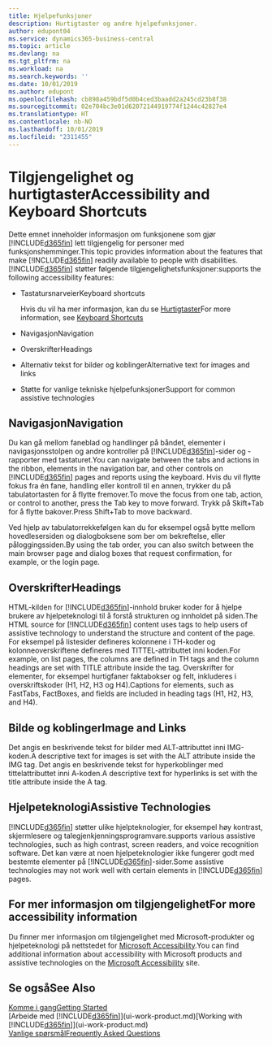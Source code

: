 ```yaml
---
title: Hjelpefunksjoner
description: Hurtigtaster og andre hjelpefunksjoner.
author: edupont04
ms.service: dynamics365-business-central
ms.topic: article
ms.devlang: na
ms.tgt_pltfrm: na
ms.workload: na
ms.search.keywords: ''
ms.date: 10/01/2019
ms.author: edupont
ms.openlocfilehash: cb898a459bdf5d0b4ced3baadd2a245cd23b8f38
ms.sourcegitcommit: 02e704bc3e01d62072144919774f1244c42827e4
ms.translationtype: HT
ms.contentlocale: nb-NO
ms.lasthandoff: 10/01/2019
ms.locfileid: "2311455"
---
```

# <a name="accessibility-and-keyboard-shortcuts"></a><span data-ttu-id="96db9-103">Tilgjengelighet og hurtigtaster</span><span class="sxs-lookup"><span data-stu-id="96db9-103">Accessibility and Keyboard Shortcuts</span></span>
<span data-ttu-id="96db9-104">Dette emnet inneholder informasjon om funksjonene som gjør [!INCLUDE[d365fin](includes/d365fin_md.md)] lett tilgjengelig for personer med funksjonshemminger.</span><span class="sxs-lookup"><span data-stu-id="96db9-104">This topic provides information about the features that make [!INCLUDE[d365fin](includes/d365fin_md.md)] readily available to people with disabilities.</span></span> [!INCLUDE[d365fin](includes/d365fin_md.md)] <span data-ttu-id="96db9-105">støtter følgende tilgjengelighetsfunksjoner:</span><span class="sxs-lookup"><span data-stu-id="96db9-105">supports the following accessibility features:</span></span>  

-   <span data-ttu-id="96db9-106">Tastatursnarveier</span><span class="sxs-lookup"><span data-stu-id="96db9-106">Keyboard shortcuts</span></span>

    <span data-ttu-id="96db9-107">Hvis du vil ha mer informasjon, kan du se  [Hurtigtaster](keyboard-shortcuts.md)</span><span class="sxs-lookup"><span data-stu-id="96db9-107">For more information, see [Keyboard Shortcuts](keyboard-shortcuts.md)</span></span>

-   <span data-ttu-id="96db9-108">Navigasjon</span><span class="sxs-lookup"><span data-stu-id="96db9-108">Navigation</span></span>  

-   <span data-ttu-id="96db9-109">Overskrifter</span><span class="sxs-lookup"><span data-stu-id="96db9-109">Headings</span></span>  

-   <span data-ttu-id="96db9-110">Alternativ tekst for bilder og koblinger</span><span class="sxs-lookup"><span data-stu-id="96db9-110">Alternative text for images and links</span></span>  

-   <span data-ttu-id="96db9-111">Støtte for vanlige tekniske hjelpefunksjoner</span><span class="sxs-lookup"><span data-stu-id="96db9-111">Support for common assistive technologies</span></span>  

<!-- moved to separate article
##  <a name="Keyboard"></a> Keyboard Shortcuts in the browser
 [!INCLUDE[d365fin](includes/d365fin_md.md)] supports the keyboard shortcuts that are supported by most web browsers. The keyboard shortcuts described here refer to the U.S. keyboard layout. The layout of the keys on other keyboards may not correspond exactly to the keys on a U.S. keyboard.  

|To do this|Press|  
|----------------|-----------|  
|To move focus to the next or previous control or element on a page, such as buttons, fields, or items in a list.|Tab, Shift+Tab|  
|To enable or access the element or control that is in focus.|Enter|  
|To scroll items up and down in a list.|Up Arrow, Down Arrow|  
|To scroll columns of an item left and right in a list.|Left Arrow, Right Arrow|  
|To open a drop-down list or look up a value for a field.|Alt+Down Arrow|  
|To move focus to the next element outside the list.|Ctrl + Enter|  
|To see the transactions that resulted in a calculated value in a field.|Alt+Right Arrow|  

-->

##  <a name="Navigation"></a> <span data-ttu-id="96db9-112">Navigasjon</span><span class="sxs-lookup"><span data-stu-id="96db9-112">Navigation</span></span>  
 <span data-ttu-id="96db9-113">Du kan gå mellom faneblad og handlinger på båndet, elementer i navigasjonsstolpen og andre kontroller på [!INCLUDE[d365fin](includes/d365fin_md.md)]-sider og -rapporter med tastaturet.</span><span class="sxs-lookup"><span data-stu-id="96db9-113">You can navigate between the tabs and actions in the ribbon, elements in the navigation bar, and other controls on [!INCLUDE[d365fin](includes/d365fin_md.md)] pages and reports using the keyboard.</span></span> <span data-ttu-id="96db9-114">Hvis du vil flytte fokus fra én fane, handling eller kontroll til en annen, trykker du på tabulatortasten for å flytte fremover.</span><span class="sxs-lookup"><span data-stu-id="96db9-114">To move the focus from one tab, action, or control to another, press the Tab key to move forward.</span></span> <span data-ttu-id="96db9-115">Trykk på Skift+Tab for å flytte bakover.</span><span class="sxs-lookup"><span data-stu-id="96db9-115">Press Shift+Tab to move backward.</span></span>  

 <span data-ttu-id="96db9-116">Ved hjelp av tabulatorrekkefølgen kan du for eksempel også bytte mellom hovedlesersiden og dialogboksene som ber om bekreftelse, eller påloggingssiden.</span><span class="sxs-lookup"><span data-stu-id="96db9-116">By using the tab order, you can also switch between the main browser page and dialog boxes that request confirmation, for example, or the login page.</span></span>  

##  <a name="Headings"></a> <span data-ttu-id="96db9-117">Overskrifter</span><span class="sxs-lookup"><span data-stu-id="96db9-117">Headings</span></span>  
 <span data-ttu-id="96db9-118">HTML-kilden for [!INCLUDE[d365fin](includes/d365fin_md.md)]-innhold bruker koder for å hjelpe brukere av hjelpeteknologi til å forstå strukturen og innholdet på siden.</span><span class="sxs-lookup"><span data-stu-id="96db9-118">The HTML source for [!INCLUDE[d365fin](includes/d365fin_md.md)] content uses tags to help users of assistive technology to understand the structure and content of the page.</span></span> <span data-ttu-id="96db9-119">For eksempel på listesider defineres kolonnene i TH-koder og kolonneoverskriftene defineres med TITTEL-attributtet inni koden.</span><span class="sxs-lookup"><span data-stu-id="96db9-119">For example, on list pages, the columns are defined in TH tags and the column headings are set with TITLE attribute inside the tag.</span></span> <span data-ttu-id="96db9-120">Overskrifter for elementer, for eksempel hurtigfaner faktabokser og felt, inkluderes i overskriftskoder (H1, H2, H3 og H4).</span><span class="sxs-lookup"><span data-stu-id="96db9-120">Captions for elements, such as FastTabs, FactBoxes, and fields are included in heading tags (H1, H2, H3, and H4).</span></span>  

##  <a name="Images"></a> <span data-ttu-id="96db9-121">Bilde og koblinger</span><span class="sxs-lookup"><span data-stu-id="96db9-121">Image and Links</span></span>  
 <span data-ttu-id="96db9-122">Det angis en beskrivende tekst for bilder med ALT-attributtet inni IMG-koden.</span><span class="sxs-lookup"><span data-stu-id="96db9-122">A descriptive text for images is set with the ALT attribute inside the IMG tag.</span></span> <span data-ttu-id="96db9-123">Det angis en beskrivende tekst for hyperkoblinger med tittelattributtet inni A-koden.</span><span class="sxs-lookup"><span data-stu-id="96db9-123">A descriptive text for hyperlinks is set with the title attribute inside the A tag.</span></span>  

##  <a name="AssistiveTech"></a> <span data-ttu-id="96db9-124">Hjelpeteknologi</span><span class="sxs-lookup"><span data-stu-id="96db9-124">Assistive Technologies</span></span>  
[!INCLUDE[d365fin](includes/d365fin_md.md)] <span data-ttu-id="96db9-125">støtter ulike hjelpteknologier, for eksempel høy kontrast, skjermlesere og talegjenkjenningsprogramvare.</span><span class="sxs-lookup"><span data-stu-id="96db9-125">supports various assistive technologies, such as high contrast, screen readers, and voice recognition software.</span></span> <span data-ttu-id="96db9-126">Det kan være at noen hjelpeteknologier ikke fungerer godt med bestemte elementer på [!INCLUDE[d365fin](includes/d365fin_md.md)]-sider.</span><span class="sxs-lookup"><span data-stu-id="96db9-126">Some assistive technologies may not work well with certain elements in [!INCLUDE[d365fin](includes/d365fin_md.md)] pages.</span></span>  

## <a name="for-more-accessibility-information"></a><span data-ttu-id="96db9-127">For mer informasjon om tilgjengelighet</span><span class="sxs-lookup"><span data-stu-id="96db9-127">For more accessibility information</span></span>  
<span data-ttu-id="96db9-128">Du finner mer informasjon om tilgjengelighet med Microsoft-produkter og hjelpeteknologi på nettstedet for [Microsoft Accessibility](https://go.microsoft.com/fwlink/?LinkId=262160).</span><span class="sxs-lookup"><span data-stu-id="96db9-128">You can find additional information about accessibility with Microsoft products and assistive technologies on the [Microsoft Accessibility](https://go.microsoft.com/fwlink/?LinkId=262160) site.</span></span>

## <a name="see-also"></a><span data-ttu-id="96db9-129">Se også</span><span class="sxs-lookup"><span data-stu-id="96db9-129">See Also</span></span>
[<span data-ttu-id="96db9-130">Komme i gang</span><span class="sxs-lookup"><span data-stu-id="96db9-130">Getting Started</span></span>](product-get-started.md)  
<span data-ttu-id="96db9-131">[Arbeide med [!INCLUDE[d365fin](includes/d365fin_md.md)]](ui-work-product.md)</span><span class="sxs-lookup"><span data-stu-id="96db9-131">[Working with [!INCLUDE[d365fin](includes/d365fin_md.md)]](ui-work-product.md)</span></span>  
[<span data-ttu-id="96db9-132">Vanlige spørsmål</span><span class="sxs-lookup"><span data-stu-id="96db9-132">Frequently Asked Questions</span></span>](across-faq.md)  
